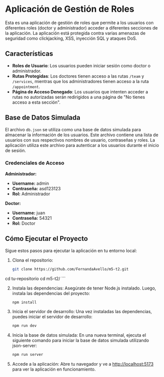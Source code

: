 # Aplicación de Gestión de Roles

Esta es una aplicación de gestión de roles que permite a los usuarios con diferentes roles (doctor y administrador) acceder a diferentes secciones de la aplicación. La aplicación está protegida contra varias amenazas de seguridad como clickjacking, XSS, inyección SQL y ataques DoS.

## Características

- **Roles de Usuario**: Los usuarios pueden iniciar sesión como doctor o administrador.
- **Rutas Protegidas**: Los doctores tienen acceso a las rutas `/team` y `/services`, mientras que los administradores tienen acceso a la ruta `/appointment`.
- **Página de Acceso Denegado**: Los usuarios que intenten acceder a rutas no autorizadas serán redirigidos a una página de "No tienes acceso a esta sección".

## Base de Datos Simulada

El archivo `db.json` se utiliza como una base de datos simulada para almacenar la información de los usuarios. Este archivo contiene una lista de usuarios con sus respectivos nombres de usuario, contraseñas y roles. La aplicación utiliza este archivo para autenticar a los usuarios durante el inicio de sesión.

### Credenciales de Acceso

**Administrador:**
- **Username:** admin
- **Contraseña:** asd123123
- **Rol:** Administrador

**Doctor:**
- **Username:** juan
- **Contraseña:** 54321
- **Rol:** Doctor

## Cómo Ejecutar el Proyecto

Sigue estos pasos para ejecutar la aplicación en tu entorno local:

1. Clona el repositorio:

    ```sh
    git clone https://github.com/FernandaAvello/m5-t2.git
cd tu-repositorio
    cd m5-t2/
    ```

2. Instala las dependencias: Asegúrate de tener Node.js instalado. Luego, instala las dependencias del proyecto:

    ```sh
    npm install
    ```

3. Inicia el servidor de desarrollo: Una vez instaladas las dependencias, puedes iniciar el servidor de desarrollo:

    ```sh
    npm run dev
    ```

4. Inicia la base de datos simulada: En una nueva terminal, ejecuta el siguiente comando para iniciar la base de datos simulada utilizando json-server:

    ```sh
    npm run server
    ```

5. Accede a la aplicación: Abre tu navegador y ve a [http://localhost:5173](http://localhost:5173) para ver la aplicación en funcionamiento.
